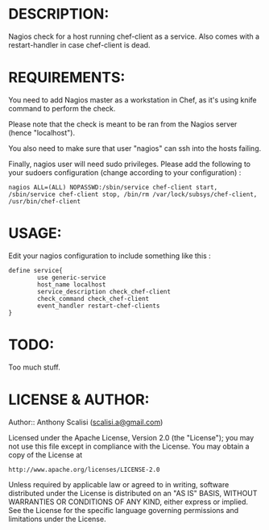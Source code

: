 # DESCRIPTION:

Nagios check for a host running chef-client as a service. Also comes with a restart-handler in case chef-client is dead.

# REQUIREMENTS:

You need to add Nagios master as a workstation in Chef, as it's using knife command to perform the check.  

Please note that the check is meant to be ran from the Nagios server (hence "localhost").  

You also need to make sure that user "nagios" can ssh into the hosts failing.

Finally, nagios user will need sudo privileges. Please add the following to your sudoers configuration (change according to your configuration) :

	nagios ALL=(ALL) NOPASSWD:/sbin/service chef-client start, /sbin/service chef-client stop, /bin/rm /var/lock/subsys/chef-client, /usr/bin/chef-client

# USAGE:

Edit your nagios configuration to include something like this :

	define service{
        	use generic-service
	        host_name localhost
	        service_description check_chef-client
	       	check_command check_chef-client
       		event_handler restart-chef-clients
	}

# TODO:

Too much stuff.

# LICENSE & AUTHOR:

Author:: Anthony Scalisi (scalisi.a@gmail.com)

Licensed under the Apache License, Version 2.0 (the "License"); you may not use this file except in compliance with the License. You may obtain a copy of the License at

	http://www.apache.org/licenses/LICENSE-2.0

Unless required by applicable law or agreed to in writing, software distributed under the License is distributed on an "AS IS" BASIS, WITHOUT WARRANTIES OR CONDITIONS OF ANY KIND, either express or implied. See the License for the specific language governing permissions and limitations under the License.